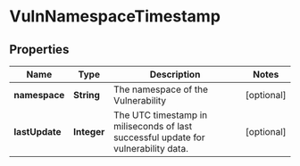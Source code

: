 # VulnNamespaceTimestamp

## Properties
Name | Type | Description | Notes
------------ | ------------- | ------------- | -------------
**namespace** | **String** | The namespace of the Vulnerability |  [optional]
**lastUpdate** | **Integer** | The UTC timestamp in miliseconds of last successful update for vulnerability data. |  [optional]
